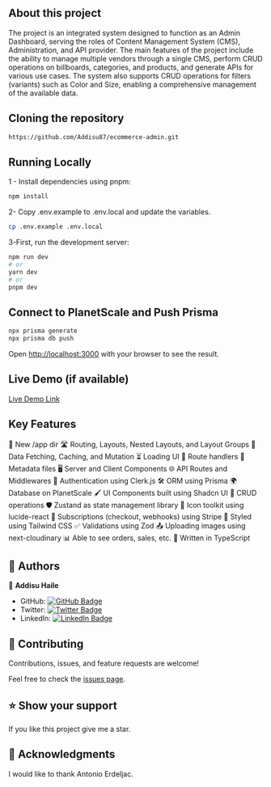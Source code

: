 ## About this project

The project is an integrated system designed to function as an Admin Dashboard, serving the roles of Content Management System (CMS), Administration, and API provider. The main features of the project include the ability to manage multiple vendors through a single CMS, perform CRUD operations on billboards, categories, and products, and generate APIs for various use cases. The system also supports CRUD operations for filters (variants) such as Color and Size, enabling a comprehensive management of the available data.

## Cloning the repository

```bash
https://github.com/Addisu87/ecommerce-admin.git
```

## Running Locally

1 - Install dependencies using pnpm:

```bash
npm install
```

2- Copy .env.example to .env.local and update the variables.

```bash
cp .env.example .env.local
```

3-First, run the development server:

```bash
npm run dev
# or
yarn dev
# or
pnpm dev
```

## Connect to PlanetScale and Push Prisma

```bash
npx prisma generate
npx prisma db push
```

Open [http://localhost:3000](http://localhost:3000) with your browser to see the result.

## Live Demo (if available)

[Live Demo Link](https://ecommerce-admin-bice-mu.vercel.app/)

## Key Features

📁 New /app dir
🛣️ Routing, Layouts, Nested Layouts, and Layout Groups
🔄 Data Fetching, Caching, and Mutation
⏳ Loading UI
🚀 Route handlers
📄 Metadata files
🖥️ Server and Client Components
🌐 API Routes and Middlewares
🔐 Authentication using Clerk.js
🛠️ ORM using Prisma
🌍 Database on PlanetScale
🖌️ UI Components built using Shadcn UI
🔄 CRUD operations
🛡️ Zustand as state management library
🎨 Icon toolkit using lucide-react
🔄 Subscriptions (checkout, webhooks) using Stripe
🎨 Styled using Tailwind CSS
✅ Validations using Zod
📤 Uploading images using next-cloudinary
📊 Able to see orders, sales, etc.
📝 Written in TypeScript

<!-- AUTHORS -->

## 👥 Authors <a name="authors"></a>

👤 **Addisu Haile**

- GitHub: [![GitHub Badge](https://img.shields.io/badge/-Addisu87-white?logo=GitHub&logoColor=181717&style=plastic)](https://github.com/Addisu87)
- Twitter: [![Twitter Badge](https://img.shields.io/badge/-AddisuTedla-white?logo=Twitter&logoColor=1DA1F2&style=plastic)](https://twitter.com/AddisuTedla)
- LinkedIn: [![LinkedIn Badge](https://img.shields.io/badge/-addisu_tedla-white?logo=LinkedIn&logoColor=1DA1F2&style=plastic)](https://linkedin.com/in/addisu-tedla/)

<!-- CONTRIBUTING -->

## 🤝 Contributing <a name="contributing"></a>

Contributions, issues, and feature requests are welcome!

Feel free to check the [issues page](https://github.com/Addisu87/ecommerce-admin/issues).

<!-- SUPPORT -->

## ⭐️ Show your support <a name="support"></a>

If you like this project give me a star.

<!-- ACKNOWLEDGEMENTS -->

## 🙏 Acknowledgments <a name="acknowledgements"></a>

I would like to thank Antonio Erdeljac.
